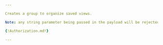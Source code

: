 ```yaml
---

Creates a group to organize saved views.

Note: any string parameter being passed in the payload will be rejected if it contains any of the following characters: `<, >, &, ", ', .`

{!Authorization.md!}

---
```

